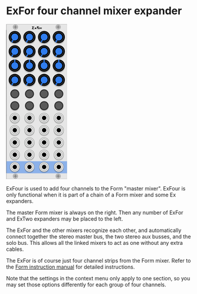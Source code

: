 # ExFor four channel mixer expander

![ExFor Panel](./exfor.png)

ExFour is used to add four channels to the Form "master mixer". ExFour is only functional when it is part of a chain of a Form mixer and some Ex expanders.

The master Form mixer is always on the right. Then any number of ExFor and ExTwo expanders may be placed to the left.

The ExFor and the other mixers recognize each other, and automatically connect together the stereo master bus, the two stereo aux busses, and the solo bus.  This allows all the linked mixers to act as one without any extra cables.

The ExFor is of course just four channel strips from the Form mixer. Refer to the [Form instruction manual](./form.md) for detailed instructions.

Note that the settings in the context menu only apply to one section, so you may set those options differently for each group of four channels.
